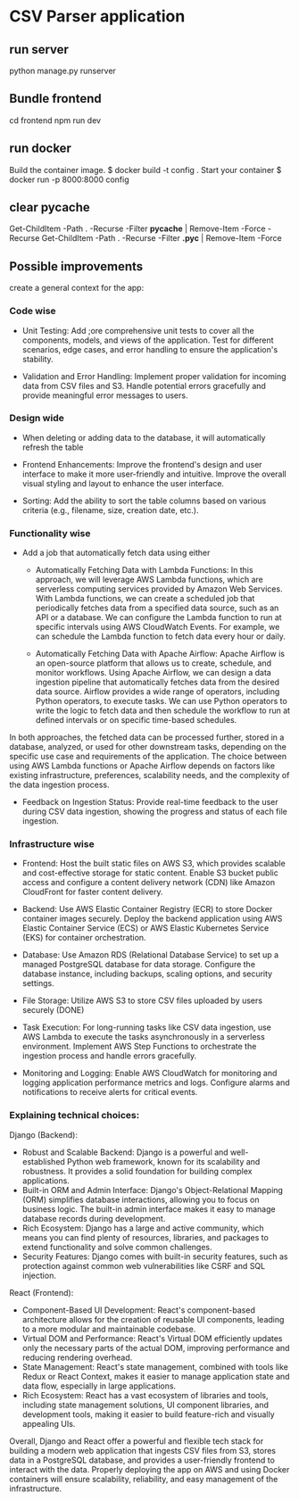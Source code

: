 # CSV Parser application

## run server

python manage.py runserver

## Bundle frontend

cd frontend
npm run dev

## run docker

Build the container image.
$ docker build -t config .
Start your container
$ docker run -p 8000:8000 config

## clear pycache

Get-ChildItem -Path . -Recurse -Filter **pycache** | Remove-Item -Force -Recurse
Get-ChildItem -Path . -Recurse -Filter **.pyc** | Remove-Item -Force

## Possible improvements

create a general context for the app:

### Code wise

- Unit Testing: Add ;ore comprehensive unit tests to cover all the components, models, and views of the application. Test for different scenarios, edge cases, and error handling to ensure the application's stability.

- Validation and Error Handling: Implement proper validation for incoming data from CSV files and S3. Handle potential errors gracefully and provide meaningful error messages to users.

### Design wide

- When deleting or adding data to the database, it will automatically refresh the table
- Frontend Enhancements: Improve the frontend's design and user interface to make it more user-friendly and intuitive. Improve the overall visual styling and layout to enhance the user interface.

- Sorting: Add the ability to sort the table columns based on various criteria (e.g., filename, size, creation date, etc.).

### Functionality wise

- Add a job that automatically fetch data using either

  - Automatically Fetching Data with Lambda Functions: In this approach, we will leverage AWS Lambda functions, which are serverless computing services provided by Amazon Web Services. With Lambda functions, we can create a scheduled job that periodically fetches data from a specified data source, such as an API or a database. We can configure the Lambda function to run at specific intervals using AWS CloudWatch Events. For example, we can schedule the Lambda function to fetch data every hour or daily.

  - Automatically Fetching Data with Apache Airflow: Apache Airflow is an open-source platform that allows us to create, schedule, and monitor workflows. Using Apache Airflow, we can design a data ingestion pipeline that automatically fetches data from the desired data source. Airflow provides a wide range of operators, including Python operators, to execute tasks. We can use Python operators to write the logic to fetch data and then schedule the workflow to run at defined intervals or on specific time-based schedules.

In both approaches, the fetched data can be processed further, stored in a database, analyzed, or used for other downstream tasks, depending on the specific use case and requirements of the application. The choice between using AWS Lambda functions or Apache Airflow depends on factors like existing infrastructure, preferences, scalability needs, and the complexity of the data ingestion process.

- Feedback on Ingestion Status: Provide real-time feedback to the user during CSV data ingestion, showing the progress and status of each file ingestion.

### Infrastructure wise

- Frontend: Host the built static files on AWS S3, which provides scalable and cost-effective storage for static content.
  Enable S3 bucket public access and configure a content delivery network (CDN) like Amazon CloudFront for faster content delivery.

- Backend: Use AWS Elastic Container Registry (ECR) to store Docker container images securely.
  Deploy the backend application using AWS Elastic Container Service (ECS) or AWS Elastic Kubernetes Service (EKS) for container orchestration.

- Database: Use Amazon RDS (Relational Database Service) to set up a managed PostgreSQL database for data storage.
  Configure the database instance, including backups, scaling options, and security settings.

- File Storage: Utilize AWS S3 to store CSV files uploaded by users securely (DONE)

- Task Execution: For long-running tasks like CSV data ingestion, use AWS Lambda to execute the tasks asynchronously in a serverless environment.
  Implement AWS Step Functions to orchestrate the ingestion process and handle errors gracefully.

- Monitoring and Logging: Enable AWS CloudWatch for monitoring and logging application performance metrics and logs.
  Configure alarms and notifications to receive alerts for critical events.

### Explaining technical choices:

Django (Backend):

- Robust and Scalable Backend: Django is a powerful and well-established Python web framework, known for its scalability and robustness. It provides a solid foundation for building complex applications.
- Built-in ORM and Admin Interface: Django's Object-Relational Mapping (ORM) simplifies database interactions, allowing you to focus on business logic. The built-in admin interface makes it easy to manage database records during development.
- Rich Ecosystem: Django has a large and active community, which means you can find plenty of resources, libraries, and packages to extend functionality and solve common challenges.
- Security Features: Django comes with built-in security features, such as protection against common web vulnerabilities like CSRF and SQL injection.

React (Frontend):

- Component-Based UI Development: React's component-based architecture allows for the creation of reusable UI components, leading to a more modular and maintainable codebase.
- Virtual DOM and Performance: React's Virtual DOM efficiently updates only the necessary parts of the actual DOM, improving performance and reducing rendering overhead.
- State Management: React's state management, combined with tools like Redux or React Context, makes it easier to manage application state and data flow, especially in large applications.
- Rich Ecosystem: React has a vast ecosystem of libraries and tools, including state management solutions, UI component libraries, and development tools, making it easier to build feature-rich and visually appealing UIs.

Overall, Django and React offer a powerful and flexible tech stack for building a modern web application that ingests CSV files from S3, stores data in a PostgreSQL database, and provides a user-friendly frontend to interact with the data. Properly deploying the app on AWS and using Docker containers will ensure scalability, reliability, and easy management of the infrastructure.
